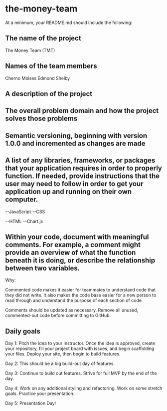 # the-money-team
At a minimum, your README.md should include the following:

## The name of the project
The Money Team (TMT)

## Names of the team members
Cherno
Moises
Edmond
Shelby

## A description of the project

## The overall problem domain and how the project solves those problems

## Semantic versioning, beginning with version 1.0.0 and incremented as changes are made

## A list of any libraries, frameworks, or packages that your application requires in order to properly function. If needed, provide instructions that the user may need to follow in order to get your application up and running on their own computer.
--JavaScript
--CSS
<!-- --AnimateCSS -->
--HTML
--Chart.js

## Within your code, document with meaningful comments. For example, a comment might provide an overview of what the function beneath it is doing, or describe the relationship between two variables.

Why:

Commented code makes it easier for teammates to understand code that they did not write. It also makes the code base easier for a new person to read through and understand the purpose of each section of code.

Comments should be updated as necessary. Remove all unused, commented-out code before committing to GitHub.

## Daily goals

Day 1: Pitch the idea to your instructor. Once the idea is approved, create your repository, fill your project board with issues, and begin scaffolding your files. Deploy your site, then begin to build features.

Day 2: This should be a big build-out day of features.

Day 3: Continue to build out features. Strive for full MVP by the end of the day.

Day 4: Work on any additional styling and refactoring. Work on some stretch goals. Practice your presentation.

Day 5: Presentation Day!
